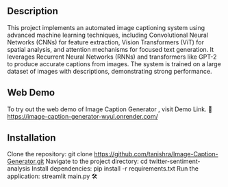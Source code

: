 ## Description

This project implements an automated image captioning system using advanced machine learning techniques, including Convolutional Neural Networks (CNNs) for 
feature extraction, Vision Transformers (ViT) for spatial analysis, and attention mechanisms for focused text generation. It leverages Recurrent Neural Networks (RNNs) 
and transformers like GPT-2 to produce accurate captions from images. The system is trained on a large dataset of images with descriptions, demonstrating strong performance. 


## Web Demo

To try out the web demo of Image Caption Generator , visit Demo Link. 🚀 https://image-caption-generator-wyul.onrender.com/


## Installation

Clone the repository: git clone https://github.com/tanishra/Image-Caption-Generator.git Navigate to the 
project directory: cd twitter-sentiment-analysis Install dependencies: pip install -r requirements.txt Run 
the application: streamlit  main.py 🛠️
